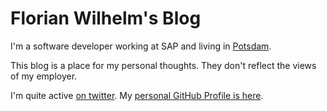 # Florian Wilhelm's Blog

I'm a software developer working at SAP and living in [Potsdam](https://en.wikipedia.org/wiki/Potsdam).

This blog is a place for my personal thoughts.
They don't reflect the views of my employer.

I'm quite active [on twitter](https://twitter.com/fwilhe).
My [personal GitHub Profile is here](https://github.com/fwilhe2/).
